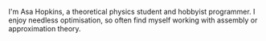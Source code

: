 I'm Asa Hopkins, a theoretical physics student and hobbyist programmer. I enjoy needless optimisation, so often find myself working with assembly or approximation theory.
